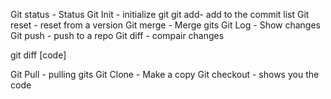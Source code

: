 Git status - Status
Git Init - initialize git
git add- add to the commit list
Git reset - reset from a version
Git merge - Merge gits
Git Log - Show changes
Git push - push to a repo
Git diff - compair changes

git diff [code]


Git Pull - pulling gits
Git Clone - Make a copy
Git checkout - shows you the code







